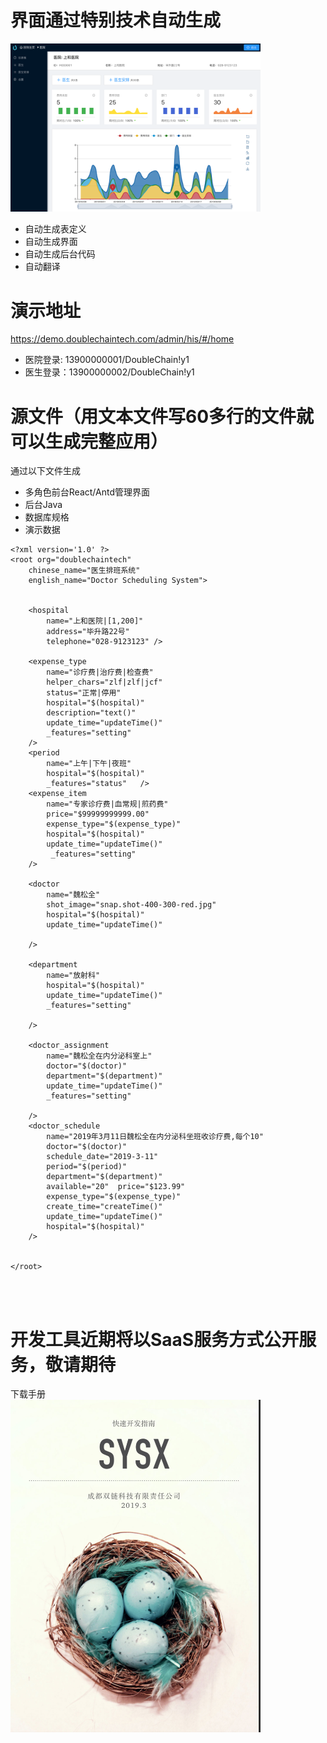 
# 界面通过特别技术自动生成

<img src='/doc/his-sys-interface.png'  width="400"/>

* 自动生成表定义
* 自动生成界面
* 自动生成后台代码
* 自动翻译


# 演示地址 

https://demo.doublechaintech.com/admin/his/#/home

* 医院登录: 13900000001/DoubleChain!y1
* 医生登录：13900000002/DoubleChain!y1

# 源文件（用文本文件写60多行的文件就可以生成完整应用）

通过以下文件生成
* 多角色前台React/Antd管理界面
* 后台Java
* 数据库规格
* 演示数据

```
<?xml version='1.0' ?>
<root org="doublechaintech" 
	chinese_name="医生排班系统" 
	english_name="Doctor Scheduling System">

	
    <hospital   
        name="上和医院|[1,200]"  
        address="毕升路22号" 
        telephone="028-9123123" />
	
    <expense_type  
        name="诊疗费|治疗费|检查费"  
        helper_chars="zlf|zlf|jcf"  
        status="正常|停用" 
        hospital="$(hospital)"
        description="text()"   
        update_time="updateTime()"        
        _features="setting"
    />
    <period  
        name="上午|下午|夜班"   
        hospital="$(hospital)"         
        _features="status"   />
    <expense_item
        name="专家诊疗费|血常规|煎药费"       
        price="$99999999999.00"       
        expense_type="$(expense_type)"
        hospital="$(hospital)"        
        update_time="updateTime()"       
         _features="setting"
    />

    <doctor
        name="魏松全"
        shot_image="snap.shot-400-300-red.jpg"
        hospital="$(hospital)"
        update_time="updateTime()"
        
    />

    <department
        name="放射科" 
        hospital="$(hospital)" 
        update_time="updateTime()" 
        _features="setting"
 
    />
    
    <doctor_assignment
        name="魏松全在内分泌科室上" 
        doctor="$(doctor)"
        department="$(department)" 
        update_time="updateTime()"  
        _features="setting"
 
    />
    <doctor_schedule
        name="2019年3月11日魏松全在内分泌科坐班收诊疗费,每个10"
        doctor="$(doctor)"  
        schedule_date="2019-3-11" 
        period="$(period)"
        department="$(department)" 
        available="20"  price="$123.99"
        expense_type="$(expense_type)" 
        create_time="createTime()"  
        update_time="updateTime()" 
        hospital="$(hospital)"
    />
    

</root>
 
 
 
```

# 开发工具近期将以SaaS服务方式公开服务，敬请期待
下载手册 
<br/>
<img src='/doc/manual.jpg'  width="400"/>
